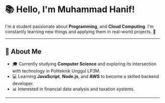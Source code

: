 # 📚 Hello, I'm Muhammad Hanif!

I'm a student passionate about **Programming**, and **Cloud Computing**. I'm constantly learning new things and applying them in real-world projects. 🚀

---

## 🏫 About Me
- 🎓 Currently studying **Computer Science** and exploring its intersection with technology in Politeknik Unggul LP3M.
- 💻 Learning **JavaScript**, **Node.js**, and **AWS** to become a skilled backend developer.
- 📊 Interested in financial data analysis and taxation systems.

---



